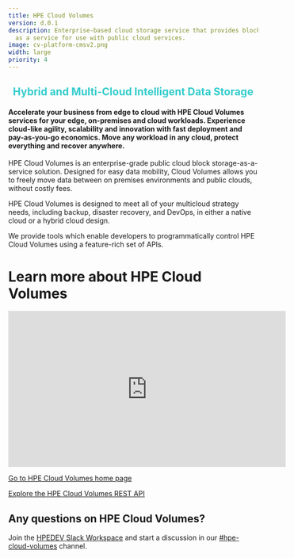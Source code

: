```yaml
---
title: HPE Cloud Volumes
version: d.0.1
description: Enterprise-based cloud storage service that provides block storage
  as a service for use with public cloud services.
image: cv-platform-cmsv2.png
width: large
priority: 4
---
```

<h2 style="text-align: center;"><span style="color: #33cccc;"><span class="text-gray-100 text-4xl font-light tracking-tight lg:font-thin leading-tighter lg:leading-none md:text-5xl lg:text-6xl xl:text-7xl" style="text-align: center;">Hybrid and Multi-Cloud Intelligent Data Storage</span></span></h2>


#### Accelerate your business from edge to cloud with HPE Cloud Volumes services for your edge, on-premises and cloud workloads. Experience cloud-like agility, scalability and innovation with fast deployment and pay-as-you-go economics. Move any workload in any cloud, protect everything and recover anywhere.


HPE Cloud Volumes is an enterprise-grade public cloud block storage-as-a-service solution. Designed for easy data mobility, Cloud Volumes allows you to freely move data between on premises environments and public clouds, without costly fees.



HPE Cloud Volumes is designed to meet all of your multicloud strategy needs, including backup, disaster recovery, and DevOps, in either a native cloud or a hybrid cloud design.



We provide tools which enable developers to programmatically control HPE Cloud Volumes using a feature-rich set of APIs.

# Learn more about HPE Cloud Volumes

<iframe width="560" height="315" src="https://www.youtube.com/embed/hK2R0LeU2ew" frameborder="0" allow="accelerometer; autoplay; clipboard-write; encrypted-media; gyroscope; picture-in-picture" allowfullscreen></iframe>


[Go to HPE Cloud Volumes home page](https://www.hpe.com/us/en/storage/cloud-volumes.html)

[Explore the HPE Cloud Volumes REST API](https://docs.cloudvolumes.hpe.com/help/rest/api-overview/)

## Any questions on HPE Cloud Volumes?

Join the [HPEDEV Slack Workspace](https://slack.hpedev.io/) and start a discussion in our [#hpe-cloud-volumes](https://hpedev.slack.com/archives/CKCLL1E8Y) channel.